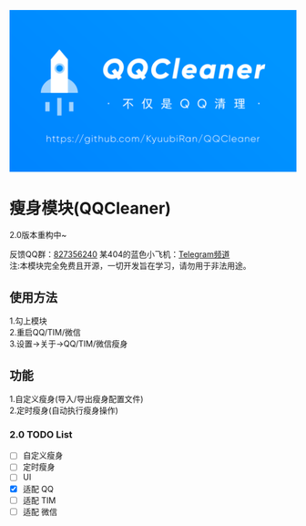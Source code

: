 ![ProjectPicture](image/Project_QQCleaner.png)

# 瘦身模块(QQCleaner) 
2.0版本重构中~

反馈QQ群：[827356240](https://jq.qq.com/?_wv=1027&k=SMPE2i26)
某404的蓝色小飞机：[Telegram频道](https://t.me/QQCleaner)    
注:本模块完全免费且开源，一切开发旨在学习，请勿用于非法用途。

## 使用方法
1.勾上模块     
2.重启QQ/TIM/微信   
3.设置->关于->QQ/TIM/微信瘦身
 
## 功能
1.自定义瘦身(导入/导出瘦身配置文件)     
2.定时瘦身(自动执行瘦身操作)    
  
### 2.0 TODO List
- [ ] 自定义瘦身   
- [ ] 定时瘦身    
- [ ] UI   
- [x] 适配 QQ
- [ ] 适配 TIM    
- [ ] 适配 微信    
